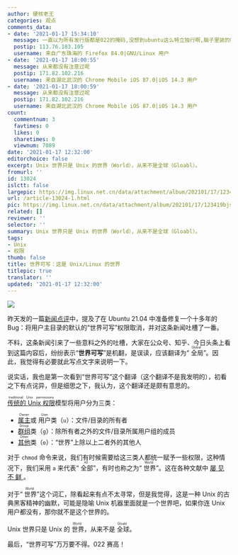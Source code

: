 ```yaml
---
author: 硬核老王
categories: 观点
comments_data:
- date: '2021-01-17 15:34:10'
  message: 一直以为所有发行版都是022的掩码,没想到ubuntu这么特立独行啊,脑子里装的啥呢
  postip: 113.76.183.105
  username: 来自广东珠海的 Firefox 84.0|GNU/Linux 用户
- date: '2021-01-17 18:00:55'
  message: 从来都没有注意过呢
  postip: 171.82.102.216
  username: 来自湖北武汉的 Chrome Mobile iOS 87.0|iOS 14.3 用户
- date: '2021-01-17 18:00:59'
  message: 从来都没有注意过呢
  postip: 171.82.102.216
  username: 来自湖北武汉的 Chrome Mobile iOS 87.0|iOS 14.3 用户
count:
  commentnum: 3
  favtimes: 0
  likes: 0
  sharetimes: 0
  viewnum: 7089
date: '2021-01-17 12:32:00'
editorchoice: false
excerpt: Unix 世界只是 Unix 的世界（World），从来不是全球（Gloabl）。
fromurl: ''
id: 13024
islctt: false
largepic: https://img.linux.net.cn/data/attachment/album/202101/17/123419bjsnqy3nsiyarjs3.jpg
url: /article-13024-1.html
pic: https://img.linux.net.cn/data/attachment/album/202101/17/123419bjsnqy3nsiyarjs3.jpg.thumb.jpg
related: []
reviewer: ''
selector: ''
summary: Unix 世界只是 Unix 的世界（World），从来不是全球（Gloabl）。
tags:
- Unix
- 权限
thumb: false
title: 世界可写：这是 Unix/Linux 的世界
titlepic: true
translator: ''
updated: '2021-01-17 12:32:00'
---
```


![](https://img.linux.net.cn/data/attachment/album/202101/17/123419bjsnqy3nsiyarjs3.jpg)


昨天发的一篇[新闻点评](/article-13021-1.html)中，提及了在 Ubuntu 21.04 中准备修复一个十多年的 Bug：将用户主目录的默认的“世界可写”权限取消，并对这条新闻吐槽了一番。


不料，这条新闻引来了一些意料之外的吐槽，大家在公众号、知乎、今日头条上看到这篇内容后，纷纷表示“**世界可写**”是机翻，是误读，应该翻译为“<ruby> 全局 <rt>  Global </rt></ruby>”。因此，我觉得有必要就此写点文字来说明一下。


说实话，我也是第一次看到“世界可写”这个翻译（这个翻译不是我发明的），初看之下有点诧异，但是细思之下，我认为，这个翻译还是颇有意思的。


<ruby> <a href="https://en.wikipedia.org/wiki/File-system_permissions#Traditional_Unix_permissions">  传统的 Unix 权限 </a> <rt>  traditional Unix permissions </rt></ruby>模型将用户分为三类：


* <ruby> <a href="https://pubs.opengroup.org/onlinepubs/9699919799/basedefs/V1_chap03.html#tag_03_167">  属主 </a> <rt>  Owner </rt></ruby> 或 <ruby> 用户 <rt>  User </rt></ruby>类（`u`）：文件/目录的所有者
* <ruby> <a href="https://pubs.opengroup.org/onlinepubs/9699919799/basedefs/V1_chap03.html#tag_03_173">  群组 </a> <rt>  Group </rt></ruby>类（`g`）：除所有者之外的文件/目录所属用户组的成员
* <ruby> <a href="https://pubs.opengroup.org/onlinepubs/9699919799/basedefs/V1_chap03.html#tag_03_173">  其他 </a> <rt>  Other </rt></ruby>类（`o`）：“世界”上除以上二者外的其他人


对于 `chmod` 命令来说，我们有时候需要给这三类人都统一赋予一些权限，这种情况下，我们采用 `a` 来代表“<ruby> 全部 <rt>  All </rt></ruby>”，有时也称之为“<ruby> 世界 <rt>  World </rt> ”。这在各种文献中 <a href="https://man7.org/linux/man-pages/man1/chmod.1.html">  屡 </a> <a href="https://www.grymoire.com/Unix/Permissions.html">  见 </a> <a href="https://kb.iu.edu/d/abdb">  不 </a> <a href="https://www.ibm.com/support/pages/can-we-remove-world-writable-permissions-global-write-permission">  鲜 </a> 。</ruby>


对于“<ruby> 世界 <rp>  （ </rp> <rt>  World </rt> <rp>  ） </rp></ruby>”这个词汇，除看起来有点不太寻常，但是我觉得，这是一种 Unix 的古典黑客精神的幽默，可能是隐喻 Unix 机器里面就是一个世界吧，如果你连 Unix 用户都没有，那你就不是这个世界的。


Unix 世界只是 Unix 的<ruby> 世界 <rt>  World </rt></ruby>，从来不是<ruby> 全球 <rt>  Gloabl </rt></ruby>。


最后，“世界可写”万万要不得。022 赛高！